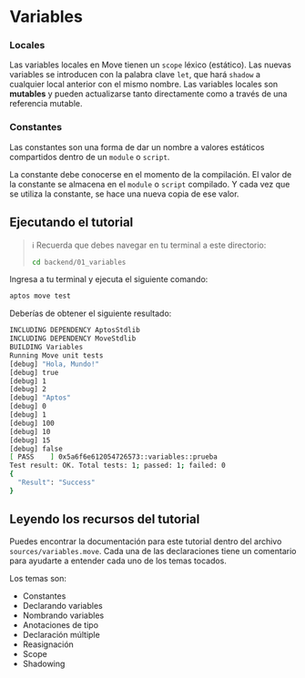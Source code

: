# Variables

### Locales
Las variables locales en Move tienen un `scope` léxico (estático). Las nuevas variables se introducen con la palabra clave `let`, que hará `shadow` a cualquier local anterior con el mismo nombre. Las variables locales son **mutables** y pueden actualizarse tanto directamente como a través de una referencia mutable.


### Constantes
Las constantes son una forma de dar un nombre a valores estáticos compartidos dentro de un `module` o `script`.

La constante debe conocerse en el momento de la compilación. El valor de la constante se almacena en el `module` o `script` compilado. Y cada vez que se utiliza la constante, se hace una nueva copia de ese valor.

## Ejecutando el tutorial

> :information_source: Recuerda que debes navegar en tu terminal a este directorio:
>```sh
>cd backend/01_variables
>```

Ingresa a tu terminal y ejecuta el siguiente comando:

```sh
aptos move test
```

Deberías de obtener el siguiente resultado:
```sh
INCLUDING DEPENDENCY AptosStdlib
INCLUDING DEPENDENCY MoveStdlib
BUILDING Variables
Running Move unit tests
[debug] "Hola, Mundo!"
[debug] true
[debug] 1
[debug] 2
[debug] "Aptos"
[debug] 0
[debug] 1
[debug] 100
[debug] 10
[debug] 15
[debug] false
[ PASS    ] 0x5a6f6e612054726573::variables::prueba
Test result: OK. Total tests: 1; passed: 1; failed: 0
{
  "Result": "Success"
}
```

## Leyendo los recursos del tutorial

Puedes encontrar la documentación para este tutorial dentro del archivo `sources/variables.move`. Cada una de las declaraciones tiene un comentario para ayudarte a entender cada uno de los temas tocados.

Los temas son:
* Constantes
* Declarando variables
* Nombrando variables
* Anotaciones de tipo
* Declaración múltiple
* Reasignación
* Scope
* Shadowing